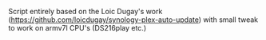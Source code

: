Script entirely based on the Loic Dugay's work (https://github.com/loicdugay/synology-plex-auto-update) with small tweak to work on armv7l CPU's (DS216play etc.)
